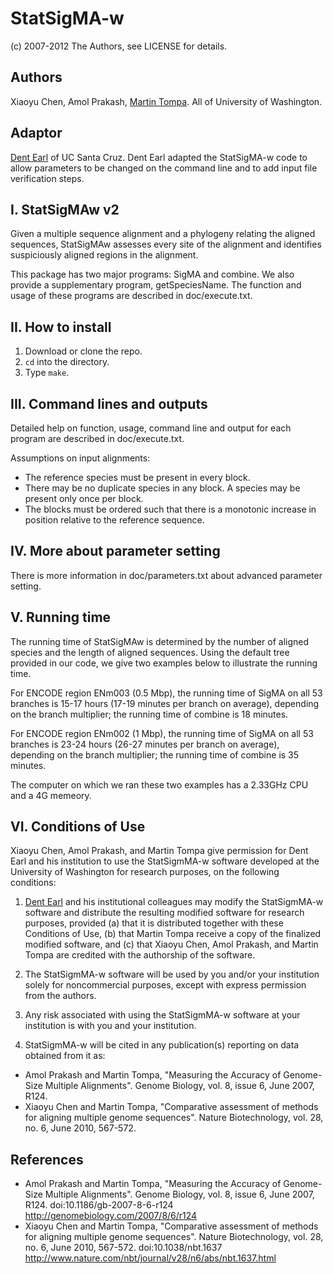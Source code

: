 # StatSigMA-w
(c) 2007-2012 The Authors, see LICENSE for details.

## Authors
Xiaoyu Chen, Amol Prakash, [Martin Tompa](http://www.cs.washington.edu/homes/tompa/). All of University of Washington.

## Adaptor
[Dent Earl](https://github.com/dentearl/) of UC Santa Cruz. Dent Earl adapted the StatSigMA-w code to allow parameters to be changed on the command line and to add input file verification steps.

## I. StatSigMAw v2 

Given a multiple sequence alignment and a phylogeny relating the aligned sequences, StatSigMAw assesses every site of the alignment and identifies suspiciously aligned regions in the alignment. 

This package has two major programs: SigMA and combine. We also provide a supplementary program, getSpeciesName. The function and usage of these programs are described in doc/execute.txt.

## II. How to install

1. Download or clone the repo.
2. <code>cd</code> into the directory.
3. Type <code>make</code>.

## III. Command lines and outputs

Detailed help on function, usage, command line and output for each program are described in doc/execute.txt.

Assumptions on input alignments:
* The reference species must be present in every block.
* There may be no duplicate species in any block. A species may be present only once per block.
* The blocks must be ordered such that there is a monotonic increase in position relative to the reference sequence.

## IV. More about parameter setting

There is more information in doc/parameters.txt about advanced parameter setting.


## V. Running time

The running time of StatSigMAw is determined by the number of aligned species and the length of aligned sequences. Using the default tree provided in our code, we give two examples below to illustrate the running time.

For ENCODE region ENm003 (0.5 Mbp), the running time of SigMA on all 53 branches is 15-17 hours (17-19 minutes per branch on average), depending on the branch multiplier; the running time of combine is 18 minutes. 

For ENCODE region ENm002 (1 Mbp), the running time of SigMA on all 53 branches is 23-24 hours (26-27 minutes per branch on average), depending on the branch multiplier; the running time of combine is 35 minutes.

The computer on which we ran these two examples has a 2.33GHz CPU and a 4G memeory. 

## VI. Conditions of Use

Xiaoyu Chen, Amol Prakash, and Martin Tompa give permission for Dent Earl and his institution to use the StatSigmMA-w software developed at the University of Washington for research purposes, on the following conditions:

1. [Dent Earl](https://github.com/dentearl/) and his institutional colleagues may modify the StatSigmMA-w software and distribute the resulting modified software for research purposes, provided (a) that it is distributed together with these Conditions of Use, (b) that Martin Tompa receive a copy of the finalized modified software, and (c) that Xiaoyu Chen, Amol Prakash, and Martin Tompa are credited with the authorship of the software.

2. The StatSigmMA-w software will be used by you and/or your institution solely for noncommercial purposes, except with express permission from the authors.

3. Any risk associated with using the StatSigmMA-w software at your institution is with you and your institution.

4. StatSigmMA-w will be cited in any publication(s) reporting on data obtained from it as:
  * Amol Prakash and Martin Tompa, "Measuring the Accuracy of Genome-Size Multiple Alignments". Genome Biology, vol. 8, issue 6, June 2007, R124.
  * Xiaoyu Chen and Martin Tompa, "Comparative assessment of methods for aligning multiple genome sequences". Nature Biotechnology, vol. 28, no. 6, June 2010, 567-572.

## References
* Amol Prakash and Martin Tompa, "Measuring the Accuracy of Genome-Size Multiple Alignments". Genome Biology, vol. 8, issue 6, June 2007, R124. doi:10.1186/gb-2007-8-6-r124 http://genomebiology.com/2007/8/6/r124
* Xiaoyu Chen and Martin Tompa, "Comparative assessment of methods for aligning multiple genome sequences". Nature Biotechnology, vol. 28, no. 6, June 2010, 567-572. doi:10.1038/nbt.1637 http://www.nature.com/nbt/journal/v28/n6/abs/nbt.1637.html
